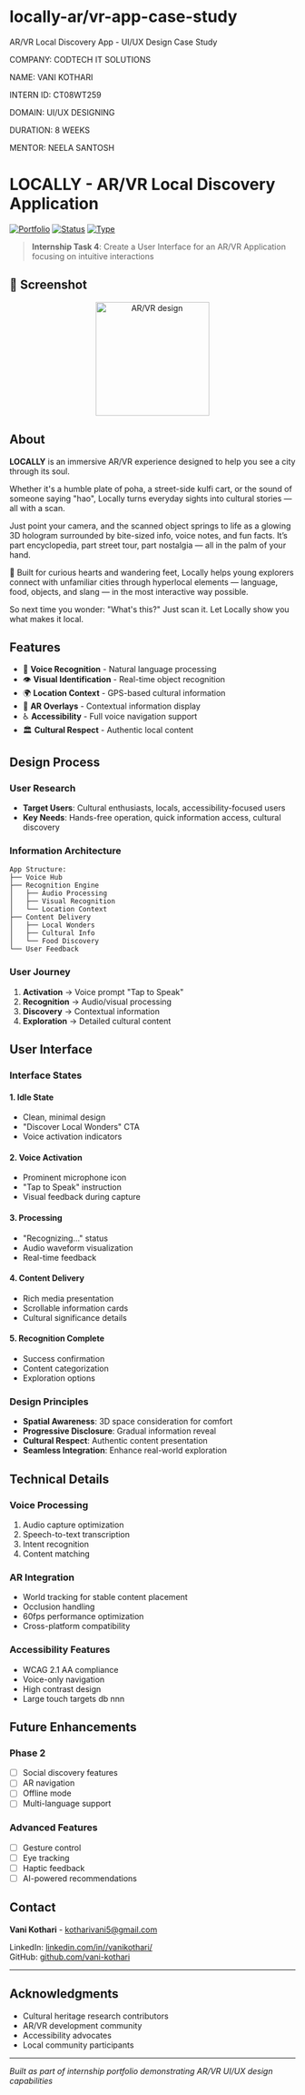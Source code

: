 # locally-ar/vr-app-case-study
AR/VR Local Discovery App - UI/UX Design Case Study

COMPANY: CODTECH IT SOLUTIONS

NAME: VANI KOTHARI

INTERN ID: CT08WT259

DOMAIN: UI/UX DESIGNING

DURATION: 8 WEEKS

MENTOR: NEELA SANTOSH

# LOCALLY - AR/VR Local Discovery Application

[![Portfolio](https://img.shields.io/badge/Portfolio-AR%2FVR%20Design-blue.svg)](https://github.com/yourusername/locally-arvr-case-study)
[![Status](https://img.shields.io/badge/Status-Complete-brightgreen.svg)](#)
[![Type](https://img.shields.io/badge/Type-Case%20Study-orange.svg)](#)

> **Internship Task 4**: Create a User Interface for an AR/VR Application focusing on intuitive interactions

## 📱 Screenshot

<div align="center">
  <img src="[images/mockups/locally.png](https://github.com/vani-kothari/locally-arvr-app-case-study/blob/main/locally.png)" alt="AR/VR design" width="200"/>
</div>

## About

**LOCALLY** is an immersive AR/VR experience designed to help you see a city through its soul.

Whether it's a humble plate of poha, a street-side kulfi cart, or the sound of someone saying "hao", Locally turns everyday sights into cultural stories — all with a scan.

Just point your camera, and the scanned object springs to life as a glowing 3D hologram surrounded by bite-sized info, voice notes, and fun facts. It’s part encyclopedia, part street tour, part nostalgia — all in the palm of your hand.

🌆 Built for curious hearts and wandering feet, Locally helps young explorers connect with unfamiliar cities through hyperlocal elements — language, food, objects, and slang — in the most interactive way possible.

So next time you wonder:
"What's this?"
Just scan it.
Let Locally show you what makes it local.

## Features

- 🎤 **Voice Recognition** - Natural language processing
- 👁️ **Visual Identification** - Real-time object recognition
- 🌍 **Location Context** - GPS-based cultural information
- 🎯 **AR Overlays** - Contextual information display
- ♿ **Accessibility** - Full voice navigation support
- 🏛️ **Cultural Respect** - Authentic local content

## Design Process

### User Research
- **Target Users**: Cultural enthusiasts, locals, accessibility-focused users
- **Key Needs**: Hands-free operation, quick information access, cultural discovery

### Information Architecture
```
App Structure:
├── Voice Hub
├── Recognition Engine
│   ├── Audio Processing
│   ├── Visual Recognition
│   └── Location Context
├── Content Delivery
│   ├── Local Wonders
│   ├── Cultural Info
│   └── Food Discovery
└── User Feedback
```

### User Journey
1. **Activation** → Voice prompt "Tap to Speak"
2. **Recognition** → Audio/visual processing
3. **Discovery** → Contextual information
4. **Exploration** → Detailed cultural content

## User Interface

### Interface States

#### 1. Idle State
- Clean, minimal design
- "Discover Local Wonders" CTA
- Voice activation indicators

#### 2. Voice Activation
- Prominent microphone icon
- "Tap to Speak" instruction
- Visual feedback during capture

#### 3. Processing
- "Recognizing..." status
- Audio waveform visualization
- Real-time feedback

#### 4. Content Delivery
- Rich media presentation
- Scrollable information cards
- Cultural significance details

#### 5. Recognition Complete
- Success confirmation
- Content categorization
- Exploration options

### Design Principles

- **Spatial Awareness**: 3D space consideration for comfort
- **Progressive Disclosure**: Gradual information reveal
- **Cultural Respect**: Authentic content presentation
- **Seamless Integration**: Enhance real-world exploration

## Technical Details

### Voice Processing
1. Audio capture optimization
2. Speech-to-text transcription
3. Intent recognition
4. Content matching

### AR Integration
- World tracking for stable content placement
- Occlusion handling
- 60fps performance optimization
- Cross-platform compatibility

### Accessibility Features
- WCAG 2.1 AA compliance
- Voice-only navigation
- High contrast design
- Large touch targets
db nnn

## Future Enhancements

### Phase 2
- [ ] Social discovery features
- [ ] AR navigation
- [ ] Offline mode
- [ ] Multi-language support

### Advanced Features
- [ ] Gesture control
- [ ] Eye tracking
- [ ] Haptic feedback
- [ ] AI-powered recommendations

## Contact

**Vani Kothari** - [kotharivani5@gmail.com](mailto:kotharivani5@gmail.com)
 
LinkedIn: [linkedin.com/in//vanikothari/](https://linkedin.com/in//vanikothari/)  
GitHub: [github.com/vani-kothari](https://github.com/vani-kothari)

---

## Acknowledgments

- Cultural heritage research contributors
- AR/VR development community
- Accessibility advocates
- Local community participants

---

*Built as part of internship portfolio demonstrating AR/VR UI/UX design capabilities*
